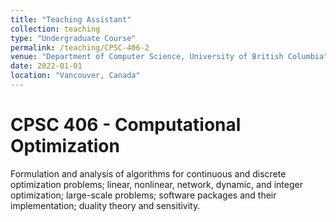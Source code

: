 ```yaml
---
title: "Teaching Assistant"
collection: teaching
type: "Undergraduate Course"
permalink: /teaching/CPSC-406-2
venue: "Department of Computer Science, University of British Columbia"
date: 2022-01-01
location: "Vancouver, Canada"
---
```


CPSC 406 - Computational Optimization
======
Formulation and analysis of algorithms for continuous and discrete optimization problems; linear, nonlinear, network, dynamic, and integer optimization; large-scale problems; software packages and their implementation; duality theory and sensitivity.